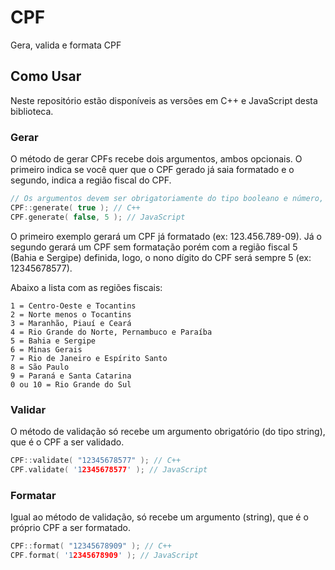 # CPF
Gera, valida e formata CPF

## Como Usar
Neste repositório estão disponíveis as versões em C++ e JavaScript desta biblioteca.

### Gerar
O método de gerar CPFs recebe dois argumentos, ambos opcionais. O primeiro indica se você quer que o CPF gerado já saia formatado e o segundo, indica a região fiscal do CPF.

```cpp
// Os argumentos devem ser obrigatoriamente do tipo booleano e número, respectivamente
CPF::generate( true ); // C++
CPF.generate( false, 5 ); // JavaScript
```

O primeiro exemplo gerará um CPF já formatado (ex: 123.456.789-09). Já o segundo gerará um CPF sem formatação porém com a região fiscal 5 (Bahia e Sergipe) definida, logo, o nono dígito do CPF será sempre 5 (ex: 12345678577).

Abaixo a lista com as regiões fiscais:

```
1 = Centro-Oeste e Tocantins
2 = Norte menos o Tocantins
3 = Maranhão, Piauí e Ceará
4 = Rio Grande do Norte, Pernambuco e Paraíba
5 = Bahia e Sergipe
6 = Minas Gerais
7 = Rio de Janeiro e Espírito Santo
8 = São Paulo
9 = Paraná e Santa Catarina
0 ou 10 = Rio Grande do Sul
```

### Validar
O método de validação só recebe um argumento obrigatório (do tipo string), que é o CPF a ser validado.

```cpp
CPF::validate( "12345678577" ); // C++
CPF.validate( '12345678577' ); // JavaScript
```

### Formatar
Igual ao método de validação, só recebe um argumento (string), que é o próprio CPF a ser formatado.

```cpp
CPF::format( "12345678909" ); // C++
CPF.format( '12345678909' ); // JavaScript
```
